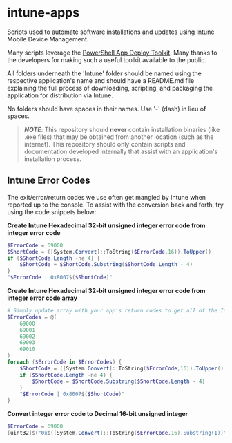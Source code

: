 # intune-apps
Scripts used to automate software installations and updates using Intune Mobile
Device Management.

Many scripts leverage the [PowerShell App Deploy Toolkit](https://github.com/PSAppDeployToolkit/PSAppDeployToolkit).
Many thanks to the developers for making such a useful toolkit available to the public.

All folders underneath the 'Intune' folder should be named using the respective
application's name and should have a README.md file explaining the full process
of downloading, scripting, and packaging the application for distribution via
Intune.

No folders should have spaces in their names. Use '-' (dash) in lieu of spaces.

> ***NOTE***: This repository should **never** contain installation binaries
> (like .exe files) that may be obtained from another location (such as the
> internet). This repository should only contain scripts and documentation
> developed internally that assist with an application's installation process.

## Intune Error Codes
The exit/error/return codes we use often get mangled by Intune when reported up
to the console. To assist with the conversion back and forth, try using the
code snippets below:

**Create Intune Hexadecimal 32-bit unsigned integer error code from integer error code**
```powershell
$ErrorCode = 69000
$ShortCode = ([System.Convert]::ToString($ErrorCode,16)).ToUpper()
if ($ShortCode.Length -ne 4) {
    $ShortCode = $ShortCode.Substring($ShortCode.Length - 4)
}
"$ErrorCode | 0x8007$($ShortCode)"
```

**Create Intune Hexadecimal 32-bit unsigned integer error code from integer error code array**
```powershell
# Simply update array with your app's return codes to get all of the Intune codes back
$ErrorCodes = @(
    69000
    69001
    69002
    69003
    69010
)
foreach ($ErrorCode in $ErrorCodes) {
	$ShortCode = ([System.Convert]::ToString($ErrorCode,16)).ToUpper()
	if ($ShortCode.Length -ne 4) {
		$ShortCode = $ShortCode.Substring($ShortCode.Length - 4)
	}
    "$ErrorCode | 0x8007$($ShortCode)"
}
```

**Convert integer error code to Decimal 16-bit unsigned integer**
```powershell
$ErrorCode = 69000
[uint32]$("0x$([System.Convert]::ToString($ErrorCode,16).Substring(1))")
```
